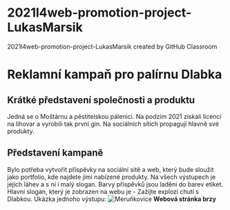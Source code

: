# 2021l4web-promotion-project-LukasMarsik
2021l4web-promotion-project-LukasMarsik created by GitHub Classroom
# Reklamní kampaň pro palírnu Dlabka
## Krátké představení společnosti a produktu
Jedná se o Moštárnu a pěstitelskou pálenici. Na podzim 2021 získali licenci na lihovar a vyrobili tak první gin.
Na sociálních sítích propagují hlavně své produkty.
## Představení kampaně
Bylo potřeba vytvořit příspěvky na sociální sítě a web, který bude sloužit jako portfolio, kde najdete jimi nabízené produkty. Na všech výstupech je jejich láhev a s ní i malý slogan.
Barvy příspěvků jsou laděni do barev etiket. Hlavní slogan, který je zobrazen na webu je - Zažijte explozi chutí s Dlabkou.
Ukázka jednoho výstupu:
![Meruňkovice](/Výstupy/Apricot-grafika.jpg)
**Webová stránka brzy**
